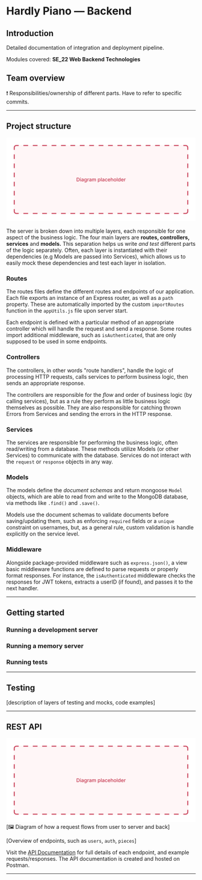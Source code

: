 # Hardly Piano — Backend

## Introduction

Detailed documentation of integration and deployment pipeline.

Modules covered: **SE_22 Web Backend Technologies**

## Team overview

❗ Responsibilities/ownership of different parts. Have to refer to specific commits.

---

## Project structure

![placeholder-name](./img/placeholder.jpg)

The server is broken down into multiple layers, each responsible for one aspect of the business logic. The four main layers are **routes, controllers, services** and **models.** This separation helps us write _and test_ different parts of the logic separately. Often, each layer is instantiated with their dependencies (e.g Models are passed into Services), which allows us to easily mock these dependencies and test each layer in isolation.

### Routes

The routes files define the different routes and endpoints of our application. Each file exports an instance of an Express router, as well as a `path` property. These are automatically imported by the custom `importRoutes` function in the `appUtils.js` file upon server start.

Each endpoint is defined with a particular method of an appropriate controller which will handle the request and send a response. Some routes import additional middleware, such as `isAuthenticated`, that are only supposed to be used in some endpoints.

### Controllers

The controllers, in other words "route handlers", handle the logic of processing HTTP requests, calls services to perform business logic, then sends an appropriate response.

The controllers are responsible for the _flow_ and order of business logic (by calling services), but as a rule they perform as little business logic themselves as possible. They are also responsible for catching thrown Errors from Services and sending the errors in the HTTP response.

### Services

The services are responsible for performing the business logic, often read/writing from a database. These methods utilize Models (or other Services) to communicate with the database. Services do not interact with the `request` or `response` objects in any way.

### Models

The models define the _document schemas_ and return mongoose `Model` objects, which are able to read from and write to the MongoDB database, via methods like `.find()` and `.save()`.

Models use the document schemas to validate documents before saving/updating them, such as enforcing `required` fields or a `unique` constraint on usernames, but, as a general rule, custom validation is handle explicitly on the service level.

### Middleware

Alongside package-provided middleware such as `express.json()`, a view basic middleware functions are defined to parse requests or properly format responses. For instance, the `isAuthenticated` middleware checks the responses for JWT tokens, extracts a userID (if found), and passes it to the next handler.

---

## Getting started

### Running a development server

### Running a memory server

### Running tests

---

## Testing

[description of layers of testing and mocks, code examples]

---

## REST API

![placeholder-name](./img/placeholder.jpg)
[🖼 Diagram of how a request flows from user to server and back]

[Overview of endpoints, such as `users`, `auth`, `pieces`]

Visit the [API Documentation](#postman) for full details of each endpoint, and example requests/responses. The API documentation is created and hosted on Postman.

---
